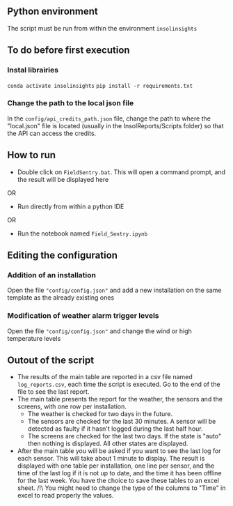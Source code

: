 ## Python environment

The script must be run from within the environment `insolinsights`

## To do before first execution

### Instal librairies

`conda activate insolinsights`
`pip install -r requirements.txt`

### Change the path to the local json file
In the `config/api_credits_path.json` file, change the path to where the "local.json" file is located (usually in the InsolReports/Scripts folder) so that the API can access the credits.

## How to run

- Double click on `FieldSentry.bat`. This will open a command prompt, and the result will be displayed here

OR

- Run directly from within a python IDE

OR

- Run the notebook named `Field_Sentry.ipynb`

## Editing the configuration

### Addition of an installation
Open the file `"config/config.json"` and add a new installation on the same template as the already existing ones

### Modification of weather alarm trigger levels
Open the file `"config/config.json"` and change the wind or high temperature levels

## Outout of the script
- The results of the main table are reported in a csv file named `log_reports.csv`, each time the script is executed. Go to the end of the file to see the last report.
- The main table presents the report for the weather, the sensors and the screens, with one row per installation.
	- The weather is checked for two days in the future.
	- The sensors are checked for the last 30 minutes. A sensor will be detected as faulty if it hasn't logged during the last half hour.
	- The screens are checked for the last two days. If the state is "auto" then nothing is displayed. All other states are displayed.
- After the main table you will be asked if you want to see the last log for each sensor. This will take about 1 minute to display. The result is displayed with one table per installation, one line per sensor, and the time of the last log if it is not up to date, and the time it has been offline for the last week. You have the choice to save these tables to an excel sheet. /!\ You might need to change the type of the columns to "Time" in excel to read properly the values.
